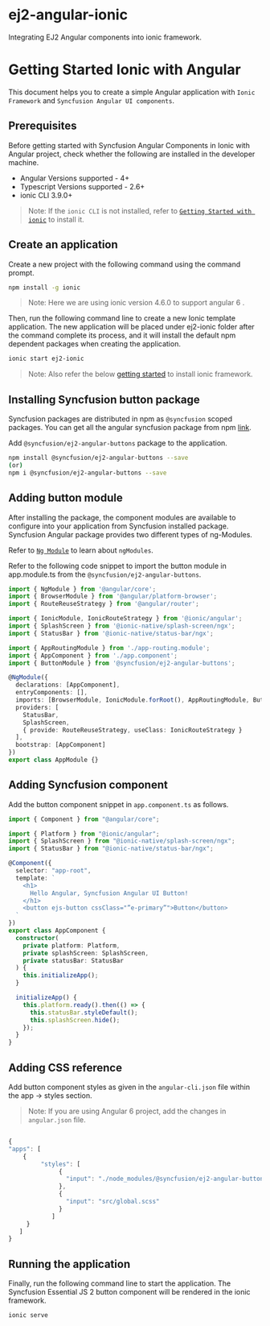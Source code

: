 # ej2-angular-ionic
Integrating EJ2 Angular components into  ionic framework.

# Getting Started Ionic with Angular

This document helps you to create a simple Angular application with `Ionic Framework` and `Syncfusion Angular UI components`.

## Prerequisites

Before getting started with Syncfusion Angular Components in Ionic with Angular project, check whether the following are installed in the developer machine. 

* Angular Versions supported - 4+
* Typescript Versions supported - 2.6+
* ionic CLI 3.9.0+

>Note: If the `ionic CLI` is not installed, refer to [`Getting Started with ionic`](https://ionicframework.com/getting-started/#cli) to install it.

## Create an application

Create a new project with the following command using the command prompt.

```bash
npm install -g ionic
```

>Note: Here we are using ionic version 4.6.0 to support angular 6 .

Then, run the following command line to create a new Ionic template application. The new application will be placed under ej2-ionic folder after the command complete its process, and it will install the default npm dependent packages when creating the application.

```bash
ionic start ej2-ionic
```

>Note: Also refer the below [getting started](https://ionicframework.com/getting-started/#cli ) to install ionic framework.

## Installing Syncfusion button package

Syncfusion packages are distributed in npm as `@syncfusion` scoped packages. You can get all the angular syncfusion package from npm [link]( https://www.npmjs.com/search?q=%40syncfusion%2Fej2-angular- ).

Add `@syncfusion/ej2-angular-buttons` package to the application.

```bash
npm install @syncfusion/ej2-angular-buttons --save
(or)
npm i @syncfusion/ej2-angular-buttons --save
```

## Adding button module

After installing the package, the component modules are available to configure into your application from Syncfusion installed
package. Syncfusion Angular package provides two different types of ng-Modules.

Refer to [`Ng Module`](https://ej2.syncfusion.com/angular/documentation/common/ng-module.html) to learn about `ngModules`.

Refer to the following code snippet to import the button module in app.module.ts from the `@syncfusion/ej2-angular-buttons`.

```typescript
import { NgModule } from '@angular/core';
import { BrowserModule } from '@angular/platform-browser';
import { RouteReuseStrategy } from '@angular/router';

import { IonicModule, IonicRouteStrategy } from '@ionic/angular';
import { SplashScreen } from '@ionic-native/splash-screen/ngx';
import { StatusBar } from '@ionic-native/status-bar/ngx';

import { AppRoutingModule } from './app-routing.module';
import { AppComponent } from './app.component';
import { ButtonModule } from '@syncfusion/ej2-angular-buttons';

@NgModule({
  declarations: [AppComponent],
  entryComponents: [],
  imports: [BrowserModule, IonicModule.forRoot(), AppRoutingModule, ButtonModule],
  providers: [
    StatusBar,
    SplashScreen,
    { provide: RouteReuseStrategy, useClass: IonicRouteStrategy }
  ],
  bootstrap: [AppComponent]
})
export class AppModule {}

```

## Adding Syncfusion component

Add the button component snippet in `app.component.ts` as follows.

```typescript
import { Component } from "@angular/core";

import { Platform } from "@ionic/angular";
import { SplashScreen } from "@ionic-native/splash-screen/ngx";
import { StatusBar } from "@ionic-native/status-bar/ngx";

@Component({
  selector: "app-root",
  template: `
    <h1>
      Hello Angular, Syncfusion Angular UI Button!
    </h1>
    <button ejs-button cssClass="”e-primary”">Button</button>
  `
})
export class AppComponent {
  constructor(
    private platform: Platform,
    private splashScreen: SplashScreen,
    private statusBar: StatusBar
  ) {
    this.initializeApp();
  }

  initializeApp() {
    this.platform.ready().then(() => {
      this.statusBar.styleDefault();
      this.splashScreen.hide();
    });
  }
}

```

## Adding CSS reference

Add button component styles as given in the `angular-cli.json` file within the app -> styles section.

>Note: If you are using Angular 6 project, add the changes in `angular.json` file.

```typescript

{
"apps": [
    {
         "styles": [
              {
                "input": "./node_modules/@syncfusion/ej2-angular-buttons/styles/material.css"
              },
              {
                "input": "src/global.scss"
              }
            ]
     }
   ]
}

```

## Running the application

 Finally, run the following command line to start the application. The Syncfusion Essential JS 2 button component will be rendered in the ionic framework. 

 ```bash
ionic serve 
```


